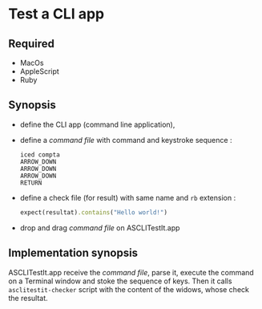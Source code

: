 # Test a CLI app

## Required

* MacOs
* AppleScript
* Ruby

## Synopsis

* define the CLI app (command line application),

* define a *command file* with command and keystroke sequence :

  ~~~
  iced compta
  ARROW_DOWN
  ARROW_DOWN
  ARROW_DOWN
  RETURN
  ~~~

* define a check file (for result) with same name and  `rb` extension :

  ~~~ruby
  expect(resultat).contains("Hello world!")
  ~~~

* drop and drag *command file* on ASCLITestIt.app

## Implementation synopsis

ASCLITestIt.app receive the *command file*, parse it, execute the command on a Terminal window and stoke the sequence of keys.
Then it calls `asclitestit-checker` script with the content of the widows, whose check the resultat.
